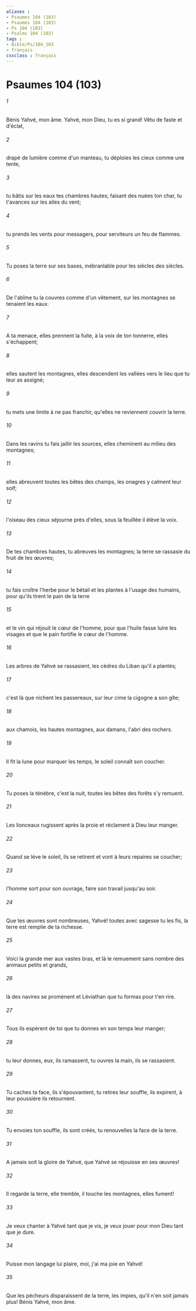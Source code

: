 ```yaml
---
aliases : 
- Psaumes 104 (103)
- Psaumes 104 (103)
- Ps 104 (103)
- Psalms 104 (103)
tags : 
- Bible/Ps/104_103
- français
cssclass : français
---
```


# Psaumes 104 (103)

###### 1
Bénis Yahvé, mon âme. Yahvé, mon Dieu, tu es si grand! Vêtu de faste et d'éclat,
###### 2
drapé de lumière comme d'un manteau, tu déploies les cieux comme une tente,
###### 3
tu bâtis sur les eaux tes chambres hautes; faisant des nuées ton char, tu t'avances sur les ailes du vent;
###### 4
tu prends les vents pour messagers, pour serviteurs un feu de flammes.
###### 5
Tu poses la terre sur ses bases, inébranlable pour les siècles des siècles.
###### 6
De l'abîme tu la couvres comme d'un vêtement, sur les montagnes se tenaient les eaux.
###### 7
A ta menace, elles prennent la fuite, à la voix de ton tonnerre, elles s'échappent;
###### 8
elles sautent les montagnes, elles descendent les vallées vers le lieu que tu leur as assigné;
###### 9
tu mets une limite à ne pas franchir, qu'elles ne reviennent couvrir la terre.
###### 10
Dans les ravins tu fais jaillir les sources, elles cheminent au milieu des montagnes;
###### 11
elles abreuvent toutes les bêtes des champs, les onagres y calment leur soif;
###### 12
l'oiseau des cieux séjourne près d'elles, sous la feuillée il élève la voix.
###### 13
De tes chambres hautes, tu abreuves les montagnes; la terre se rassasie du fruit de tes œuvres;
###### 14
tu fais croître l'herbe pour le bétail et les plantes à l'usage des humains, pour qu'ils tirent le pain de la terre
###### 15
et le vin qui réjouit le cœur de l'homme, pour que l'huile fasse luire les visages et que le pain fortifie le cœur de l'homme.
###### 16
Les arbres de Yahvé se rassasient, les cèdres du Liban qu'il a plantés;
###### 17
c'est là que nichent les passereaux, sur leur cime la cigogne a son gîte;
###### 18
aux chamois, les hautes montagnes, aux damans, l'abri des rochers.
###### 19
Il fit la lune pour marquer les temps, le soleil connaît son coucher.
###### 20
Tu poses la ténèbre, c'est la nuit, toutes les bêtes des forêts s'y remuent.
###### 21
Les lionceaux rugissent après la proie et réclament à Dieu leur manger.
###### 22
Quand se lève le soleil, ils se retirent et vont à leurs repaires se coucher;
###### 23
l'homme sort pour son ouvrage, faire son travail jusqu'au soir.
###### 24
Que tes œuvres sont nombreuses, Yahvé! toutes avec sagesse tu les fis, la terre est remplie de ta richesse.
###### 25
Voici la grande mer aux vastes bras, et là le remuement sans nombre des animaux petits et grands,
###### 26
là des navires se promènent et Léviathan que tu formas pour t'en rire.
###### 27
Tous ils espèrent de toi que tu donnes en son temps leur manger;
###### 28
tu leur donnes, eux, ils ramassent, tu ouvres la main, ils se rassasient.
###### 29
Tu caches ta face, ils s'épouvantent, tu retires leur souffle, ils expirent, à leur poussière ils retournent.
###### 30
Tu envoies ton souffle, ils sont créés, tu renouvelles la face de la terre.
###### 31
A jamais soit la gloire de Yahvé, que Yahvé se réjouisse en ses œuvres!
###### 32
Il regarde la terre, elle tremble, il touche les montagnes, elles fument!
###### 33
Je veux chanter à Yahvé tant que je vis, je veux jouer pour mon Dieu tant que je dure.
###### 34
Puisse mon langage lui plaire, moi, j'ai ma joie en Yahvé!
###### 35
Que les pécheurs disparaissent de la terre, les impies, qu'il n'en soit jamais plus! Bénis Yahvé, mon âme.
